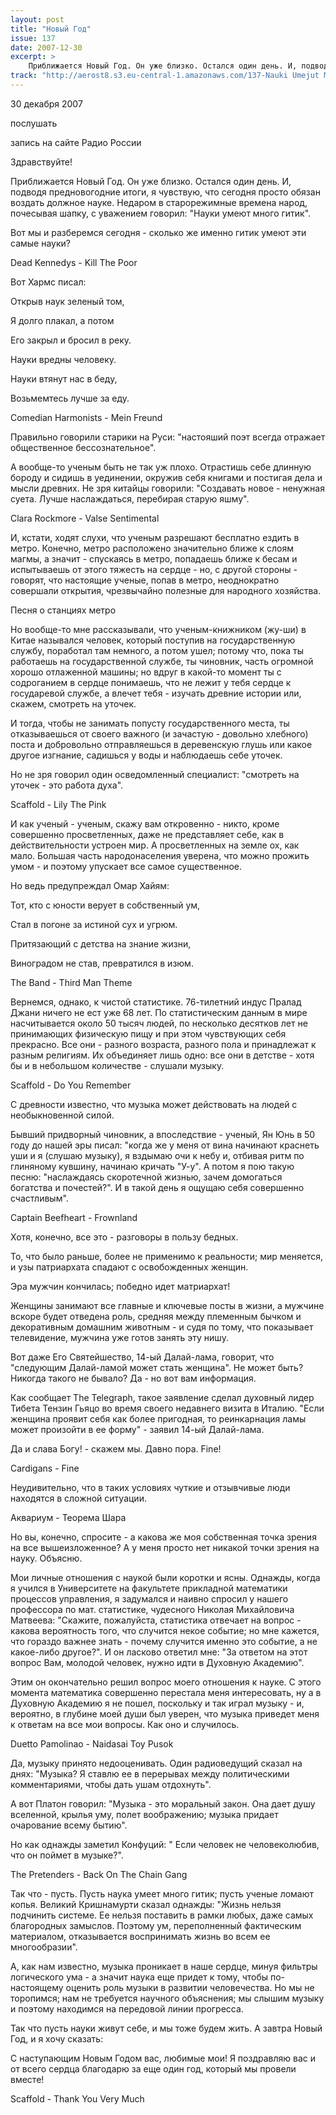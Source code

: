 ```yaml
---
layout: post
title: "Новый Год"
issue: 137
date: 2007-12-30
excerpt: >
    Приближается Новый Год. Он уже близко. Остался один день. И, подводя предновогодние итоги, я чувствую, что сегодня просто обязан воздать должное науке. Недаром в старорежимные времена народ, почесывая шапку, с уважением говорил: "Науки умеют много гитик".
track: "http://aerost8.s3.eu-central-1.amazonaws.com/137-Nauki Umejut Mnogo Gitik.mp3"
---
```


30 декабря 2007

послушать

запись на сайте Радио России

Здравствуйте!

Приближается Новый Год. Он уже близко. Остался один день. И, подводя предновогодние итоги, я чувствую, что сегодня просто обязан воздать должное науке. Недаром в старорежимные времена народ, почесывая шапку, с уважением говорил: "Науки умеют много гитик".

Вот мы и разберемся сегодня - сколько же именно гитик умеют эти самые науки?

Dead Kennedys - Kill The Poor

Вот Хармс писал:

Открыв наук зеленый том,

Я долго плакал, а потом

Его закрыл и бросил в реку.

Науки вредны человеку.

Науки втянут нас в беду,

Возьмемтесь лучше за еду.

Comedian Harmonists - Mein Freund

Правильно говорили старики на Руси: "настояший поэт всегда отражает общественное бессознательное".

А вообще-то ученым быть не так уж плохо. Отрастишь себе длинную бороду и сидишь в уединении, окружив себя книгами и постигая дела и мысли древних. Не зря китайцы говорили: "Создавать новое - ненужная суета. Лучше наслаждаться, перебирая старую яшму".

Сlara Rockmore - Valse Sentimental

И, кстати, ходят слухи, что ученым разрешают бесплатно ездить в метро. Конечно, метро расположено значительно ближе к слоям магмы, а значит - спускаясь в метро, попадаешь ближе к бесам и испытываешь от этого тяжесть на сердце - но, с другой стороны - говорят, что настоящие ученые, попав в метро, неоднократно совершали открытия, чрезвычайно полезные для народного хозяйства.

Песня о станциях метро

Но вообще-то мне рассказывали, что ученым-книжником (жу-ши) в Китае назывался человек, который поступив на государственную службу, поработал там немного, а потом ушел; потому что, пока ты работаешь на государственной службе, ты чиновник, часть огромной хорошо отлаженной машины; но вдруг в какой-то момент ты с содроганием в сердце понимаешь, что не лежит у тебя сердце к государевой службе, а влечет тебя - изучать древние истории или, скажем, смотреть на уточек.

И тогда, чтобы не занимать попусту государственного места, ты отказываешься от своего важного (и зачастую - довольно хлебного) поста и добровольно отправляешься в деревенскую глушь или какое другое изгнание, садишься у воды и наблюдаешь себе уточек.

Но не зря говорил один осведомленный специалист: "смотреть на уточек - это работа духа".

Scaffold - Lily The Pink

И как ученый - ученым, скажу вам откровенно - никто, кроме совершенно просветленных, даже не представляет себе, как в действительности устроен мир. А просветленных на земле ох, как мало. Большая часть народонаселения уверена, что можно прожить умом - и поэтому упускает все самое существенное.

Но ведь предупреждал Омар Хайям:

Тот, кто с юности верует в собственный ум,

Стал в погоне за истиной сух и угрюм.

Притязающий с детства на знание жизни,

Виноградом не став, превратился в изюм.

The Band - Third Man Theme

Вернемся, однако, к чистой статистике. 76-тилетний индус Пралад Джани ничего не ест уже 68 лет. По статистическим данным в мире насчитывается около 50 тысяч людей, по несколько десятков лет не принимающих физическую пищу и при этом чувствующих себя прекрасно. Все они - разного возраста, разного пола и принадлежат к разным религиям. Их объединяет лишь одно: все они в детстве - хотя бы и в небольшом количестве - слушали музыку.

Scaffold - Do You Remember

<!-- D(["mb","\u003cspan style\u003d\"font-size:21.0px\"\> &nbsp;С древности известно, что музыка может действовать на людей с необыкновенной силой. \u003cbr\>\n&nbsp;&nbsp;Бывший придворный чиновник, а впоследствие - ученый, Ян Юнь в 50 году до нашей эры писал: &nbsp;\u003c/span\>\u003c/font\>\u003c/font\>\u003cfont face\u003d\"Verdana, Helvetica, Arial\"\>\u003cspan style\u003d\"font-size:21.0px\"\>\u003cfont color\u003d\"#993366\"\><когда же у меня от вина начинают краснеть уши и я (слушаю музыку), я вздымаю очи к небу и, отбивая ритм по глиняному кувшину, начинаю кричать <У-у>. А потом я пою такую песню: <наслаждаясь скоротечной жизнью, зачем домогаться богатства и почестей?>. \u003cbr\>\n&nbsp;&nbsp;И в такой день я ощущаю себя совершенно счастливым>.\u003c/font\>\u003cfont color\u003d\"#008000\"\> \u003cbr\>\n&nbsp;\u003cbr\>\n\u003c/font\>\u003c/span\>\u003c/font\>\u003cfont color\u003d\"#FF0000\"\>\u003cfont face\u003d\"Charcoal CY\"\>\u003cspan style\u003d\"font-size:24.0px\"\> \u003cbr\>\nCaptain Beefheart - Frownland\u003cbr\>\n&nbsp;\u003cbr\>\n\u003c/span\>\u003c/font\>\u003c/font\>\u003cfont color\u003d\"#008000\"\>\u003cfont face\u003d\"Verdana, Helvetica, Arial\"\>\u003cspan style\u003d\"font-size:21.0px\"\> &nbsp;Хотя, конечно, все это - разговоры в пользу бедных. \u003cbr\>\nТо, что было раньше, более не применимо к реальности; мир меняется и узы патриархата спадают с освобожденных женщин. Эра мужчин кончилась; победно идет матриархат! Женщины занимают все главные и ключевые посты в жизни, а мужчине вскоре будет отведена роль, средняя между племенным бычком и декоративным домашним животным - и судя по тому, &nbsp;что показывает телевидение, мужчина уже готов занять эту нишу. \u003cbr\>\n&nbsp;&nbsp;Вот даже Его Святейшество, 14й Далай-Лама, говорит, что \u003c/span\>\u003c/font\>\u003c/font\>\u003cfont face\u003d\"Verdana, Helvetica, Arial\"\>\u003cspan style\u003d\"font-size:21.0px\"\>\u003cfont color\u003d\"#993366\"\><Следующим далай-ламой может стать женщина".\u003c/font\>\u003cfont color\u003d\"#008000\"\> &nbsp;Не может быть? Никогда такого не бывало? Да - но вот вам информация.\u003cbr\>\n&nbsp;&nbsp;&nbsp;Как сообщает The Telegraph, такое заявление сделал духовный лидер Тибета Тензин Гьяцо во время своего недавнего визита в Италию. \u003cbr\>\n\u003c/font\>\u003cfont color\u003d\"#993366\"\> &nbsp;<Если женщина проявит себя как более пригодная, то реинкарнация ламы может произойти в ее форму> \u003cbr\>\n\u003c/font\>\u003cfont color\u003d\"#008000\"\>- заявил 14 -й далай-лама.",1] ); //-->

С древности известно, что музыка может действовать на людей с необыкновенной силой.

Бывший придворный чиновник, а впоследствие - ученый, Ян Юнь в 50 году до нашей эры писал: "когда же у меня от вина начинают краснеть уши и я (слушаю музыку), я вздымаю очи к небу и, отбивая ритм по глиняному кувшину, начинаю кричать "У-у". А потом я пою такую песню: "наслаждаясь скоротечной жизнью, зачем домогаться богатства и почестей?". И в такой день я ощущаю себя совершенно счастливым".

Captain Beefheart - Frownland

Хотя, конечно, все это - разговоры в пользу бедных.

То, что было раньше, более не применимо к реальности; мир меняется, и узы патриархата спадают с освобожденных женщин.

Эра мужчин кончилась; победно идет матриархат!

Женщины занимают все главные и ключевые посты в жизни, а мужчине вскоре будет отведена роль, средняя между племенным бычком и декоративным домашним животным - и судя по тому, что показывает телевидение, мужчина уже готов занять эту нишу.

Вот даже Его Святейшество, 14-ый Далай-лама, говорит, что "следующим Далай-ламой может стать женщина". Не может быть? Никогда такого не бывало? Да - но вот вам информация.

Как сообщает The Telegraph, такое заявление сделал духовный лидер Тибета Тензин Гьяцо во время своего недавнего визита в Италию. "Если женщина проявит себя как более пригодная, то реинкарнация ламы может произойти в ее форму" - заявил 14-ый Далай-лама.

<!-- D(["mb","\u003cbr\>\n&nbsp;Да и слава Богу! - скажем мы. Давно пора.\u003cbr\>\n&nbsp;Файн!\u003cbr\>\n\u003c/font\>\u003c/span\>\u003c/font\>\u003c/font\>\u003cfont face\u003d\"Verdana, Helvetica, Arial\"\>\u003cspan style\u003d\"font-size:12.0px\"\> \u003cbr\>\n\u003c/span\>\u003c/font\>\u003cfont color\u003d\"#FF0000\"\>\u003cfont size\u003d\"6\"\>\u003cfont face\u003d\"Charcoal CY\"\>\u003cspan style\u003d\"font-size:24.0px\"\>Cardigans - Fine \u003cbr\>\n&nbsp;\u003cbr\>\n\u003c/span\>\u003c/font\>\u003c/font\>\u003c/font\>\u003cfont size\u003d\"6\"\>\u003cfont color\u003d\"#008000\"\>\u003cfont face\u003d\"Verdana, Helvetica, Arial\"\>\u003cspan style\u003d\"font-size:21.0px\"\>Неудивительно, что в таких условиях чуткие и отзывчивые люди находятся в сложной ситуации.\u003cbr\>\n\u003c/span\>\u003c/font\>\u003c/font\>\u003cfont color\u003d\"#FF0000\"\>\u003cfont face\u003d\"Charcoal CY\"\>\u003cspan style\u003d\"font-size:24.0px\"\> \u003cbr\>\nАквариум - Теорема Шара\u003cbr\>\n&nbsp;\u003cbr\>\n\u003c/span\>\u003c/font\>\u003c/font\>\u003cfont color\u003d\"#008000\"\>\u003cfont face\u003d\"Verdana, Helvetica, Arial\"\>\u003cspan style\u003d\"font-size:21.0px\"\> &nbsp;&nbsp;Но вы, конечно, спросите - а какова же моя собственная точка зрения на все вышеизложенное? А у меня просто нет никакой точки зрения на науку. Объясню.\u003cbr\>\n&nbsp;Мои личные отношения с наукой были коротки и ясны. Однажды, когда я учился в Университете на факультете прикладной математики, я задумался и наивно спросил у нашего профессора по мат. статистике, чудесного Николая Михайловича Матвеева: <Скажите, пожалуйста: статистика отвечает на вопрос - какова вероятность того, что случится некое событие; но мне кажется, что гораздо важнее знать - почему случится именно это событие, а не какое-либо другое?>. Он ласково ответил: <За ответом на этот вопрос Вам, молодой человек, нужно идти в Духовную Академию>.\u003cbr\>\n&nbsp;Этим он окончательно решил вопрос моего отношения к науке. С этого момента математика совершенно перестала меня интересовать, а в Духовную Академию я не пошел, поскольку и так играл музыку - и, вероятно, в глубине моей души был уверен, что музыка приведет меня к ответам на все мои вопросы. Как оно и случилось.\u003cbr\>\n\u003c/span\>\u003c/font\>\u003c/font\>\u003cfont color\u003d\"#FF0000\"\>\u003cfont face\u003d\"Charcoal CY\"\>\u003cspan style\u003d\"font-size:24.0px\"\> \u003cbr\>\nDuetto Pamolinao - Naidasai Toy Pusok\u003cbr\>\n&nbsp;\u003cbr\>\n\u003c/span\>\u003c/font\>\u003c/font\>\u003cfont color\u003d\"#008000\"\>\u003cfont face\u003d\"Verdana, Helvetica, Arial\"\>",1] ); //-->

Да и слава Богу! - скажем мы. Давно пора. Fine!

Cardigans - Fine

Неудивительно, что в таких условиях чуткие и отзывчивые люди находятся в сложной ситуации.

Аквариум - Теорема Шара

Но вы, конечно, спросите - а какова же моя собственная точка зрения на все вышеизложенное? А у меня просто нет никакой точки зрения на науку. Объясню.

Мои личные отношения с наукой были коротки и ясны. Однажды, когда я учился в Университете на факультете прикладной математики процессов управления, я задумался и наивно спросил у нашего профессора по мат. статистике, чудесного Николая Михайловича Матвеева: "Скажите, пожалуйста, статистика отвечает на вопрос - какова вероятность того, что случится некое событие; но мне кажется, что гораздо важнее знать - почему случится именно это событие, а не какое-либо другое?". И он ласково ответил мне: "За ответом на этот вопрос Вам, молодой человек, нужно идти в Духовную Академию".

Этим он окончательно решил вопрос моего отношения к науке. С этого момента математика совершенно перестала меня интересовать, ну а в Духовную Академию я не пошел, поскольку и так играл музыку - и, вероятно, в глубине моей души был уверен, что музыка приведет меня к ответам на все мои вопросы. Как оно и случилось.

Duetto Pamolinao - Naidasai Toy Pusok

Да, музыку принято недооценивать. Один радиоведущий сказал на днях: "Музыка? Я ставлю ее в перерывах между политическими комментариями, чтобы дать ушам отдохнуть".

А вот Платон говорил: "Музыка - это моральный закон. Она дает душу вселенной, крылья уму, полет воображению; музыка придает очарование всему бытию".

Но как однажды заметил Конфуций: " Если человек не человеколюбив, что он поймет в музыке?".

The Pretenders - Back On The Chain Gang

Так что - пусть. Пусть наука умеет много гитик; пусть ученые ломают копья. Великий Кришнамурти сказал однажды: "Жизнь нельзя подчинить системе. Ее нельзя поставить в рамки любых, даже самых благородных замыслов. Поэтому ум, переполненный фактическим материалом, отказывается воспринимать жизнь во всем ее многообразии".

А, как нам известно, музыка проникает в наше сердце, минуя фильтры логического ума - а значит наука еще придет к тому, чтобы по-настоящему оценить роль музыки в развитии человечества. Но мы не торопимся; нам не требуется научного объяснения; мы слышим музыку и поэтому находимся на передовой линии прогресса.

Так что пусть науки живут себе, и мы тоже будем жить. А завтра Новый Год, и я хочу сказать:

С наступающим Новым Годом вас, любимые мои! Я поздравляю вас и от всего сердца благодарю за еще один год, который мы провели вместе!

Scaffold - Thank You Very Much
